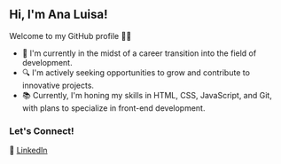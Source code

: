 ## **Hi, I'm Ana Luisa!**

Welcome to my GitHub profile 👋🏽

- 🌱 I'm currently in the midst of a career transition into the field of development.
- 🔍 I'm actively seeking opportunities to grow and contribute to innovative projects.
- 📚 Currently, I'm honing my skills in HTML, CSS, JavaScript, and Git, with plans to specialize in front-end development.

### **Let's Connect!**

🔗 [LinkedIn](https://www.linkedin.com/in/souanaluisa/)
